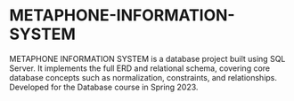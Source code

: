 # METAPHONE-INFORMATION-SYSTEM
METAPHONE INFORMATION SYSTEM is a database project built using SQL Server. It implements the full ERD and relational schema, covering core database concepts such as normalization, constraints, and relationships. Developed for the Database course in Spring 2023.
